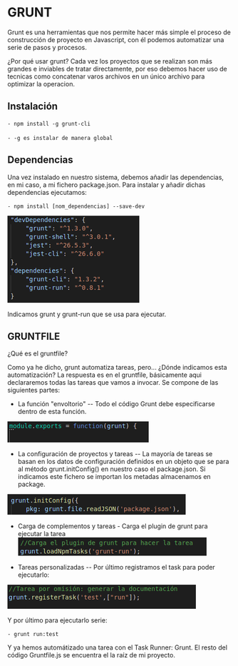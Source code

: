 # GRUNT 
Grunt es una herramientas que nos permite hacer más simple el proceso de construcción de proyecto en Javascript, con él podemos automatizar una serie de pasos y procesos.

¿Por qué usar grunt?
Cada vez los proyectos que se realizan son más grandes e inviables de tratar directamente, por eso debemos hacer uso de tecnicas como concatenar varos archivos en un único archivo para optimizar la operacion.

## Instalación

    - npm install -g grunt-cli

    - -g es instalar de manera global


## Dependencias
Una vez instalado en nuestro sistema, debemos añadir las dependencias, en mi caso, a mi fichero package.json.
Para instalar y añadir dichas dependencias ejecutamos:

    - npm install [nom_dependencias] --save-dev

![](pic/dependencias.png)

Indicamos grunt y grunt-run que se usa para ejecutar.


## GRUNTFILE
¿Qué es el gruntfile?

Como ya he dicho, grunt automatiza tareas, pero... ¿Dónde indicamos esta automatización?
La respuesta es en el gruntfile, básicamente aqui declararemos todas las tareas que vamos a invocar.
Se compone de las siguientes partes:

 - La función "envoltorio" -- Todo el código Grunt debe especificarse dentro de esta función.

![](pic/funcion_env.png)

 - La configuración de proyectos y tareas -- La mayoría de tareas se basan en los datos de configuración definidos en un objeto que se para al método grunt.initConfig() en nuestro caso el package.json. Si indicamos este fichero se importan los metadas almacenamos en package.

 ![](pic/grunt_p.png)



 - Carga de complementos y tareas - Carga el plugin de grunt para ejecutar la tarea
 ![](pic/grunt-run.png)


- Tareas personalizadas -- Por último registramos el task para poder ejecutarlo:

![](pic/registrar.png)

Y por último para ejecutarlo serie:

    - grunt run:test

Y ya hemos automátizado una tarea con el Task Runner: Grunt.
El resto del código Gruntfile.js se encuentra el la raíz de mi proyecto.


